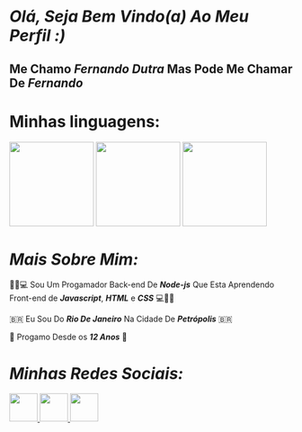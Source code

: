 # ***Olá, Seja Bem Vindo(a) Ao Meu Perfil :)***

## Me Chamo ***Fernando Dutra*** Mas Pode Me Chamar De ***Fernando***
# Minhas linguagens:

<div>
    <img height="150cm" src="https://upload.wikimedia.org/wikipedia/commons/thumb/6/61/HTML5_logo_and_wordmark.svg/1200px-HTML5_logo_and_wordmark.svg.png">
    <img height="150cm" src="https://upload.wikimedia.org/wikipedia/commons/thumb/d/d5/CSS3_logo_and_wordmark.svg/1200px-CSS3_logo_and_wordmark.svg.png">
    <img height="150cm" src="https://cdn.iconscout.com/icon/free/png-256/free-javascript-2038874-1720087.png">
</div>

# ***Mais Sobre Mim:***

👨‍💻💻 Sou Um Progamador Back-end De ***Node-js*** Que Esta Aprendendo Front-end de ***Javascript***, ***HTML*** e ***CSS*** 💻👨‍💻

🇧🇷 Eu Sou Do ***Rio De Janeiro*** Na Cidade De ***Petrópolis*** 🇧🇷

🧒 Progamo Desde os ***12 Anos*** 🧒 

# ***Minhas Redes Sociais:***

<div>
    <a href="https://twitter.com/FernandoRomano_"><!--Twitter-->
    <img height="50cm" src="https://img.shields.io/badge/Twitter-1DA1F2?style=for-the-badge&logo=twitter&logoColor=white"> 
    <a href="https://www.instagram.com/srduck__/"><!--Instagram-->
    <img height="50cm" src="https://img.shields.io/badge/Instagram-E4405F?style=for-the-badge&logo=instagram&logoColor=white">
    <a href="https://www.youtube.com/channel/UCwx0ZmftvUEpotkKnKZiJqQ"><!--Youtube-->
    <img height="50cm" src="https://img.shields.io/badge/YouTube-FF0000?style=for-the-badge&logo=youtube&logoColor=white">
</div>
